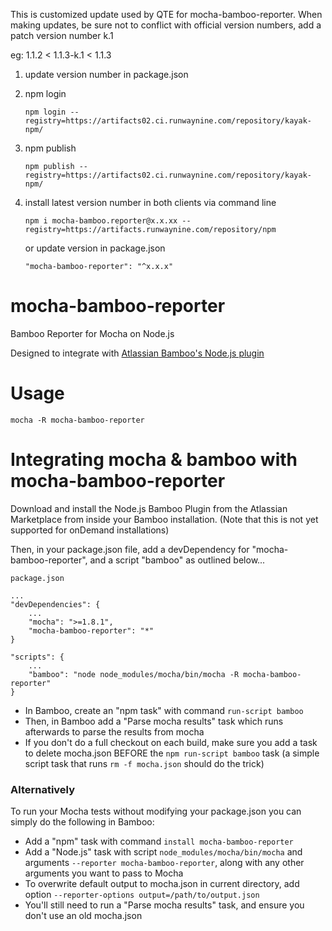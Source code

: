 
This is customized update used by QTE for mocha-bamboo-reporter. When making updates, be sure not to conflict with official version numbers, add a patch version number k.1

 eg: 1.1.2 < 1.1.3-k.1 < 1.1.3


1. update version number in package.json
2. npm login

   `npm login --registry=https://artifacts02.ci.runwaynine.com/repository/kayak-npm/`

3. npm publish 

   `npm publish --registry=https://artifacts02.ci.runwaynine.com/repository/kayak-npm/`

4. install latest version number in both clients via command line
   
   `npm i mocha-bamboo.reporter@x.x.xx --registry=https://artifacts.runwaynine.com/repository/npm`

   or update version in package.json

   `"mocha-bamboo-reporter": "^x.x.x"`
   
      
mocha-bamboo-reporter
=====================

Bamboo Reporter for Mocha on Node.js

Designed to integrate with [Atlassian Bamboo's Node.js plugin](https://marketplace.atlassian.com/plugins/com.atlassian.bamboo.plugins.bamboo-nodejs-plugin)

Usage
=====

    mocha -R mocha-bamboo-reporter
    
Integrating mocha & bamboo with mocha-bamboo-reporter
=====================================================

Download and install the Node.js Bamboo Plugin from the Atlassian Marketplace from inside your Bamboo installation.  (Note that this is not yet supported for onDemand installations)

Then, in your package.json file, add a devDependency for "mocha-bamboo-reporter", and a script "bamboo" as outlined below...

    package.json
    
    ...
    "devDependencies": {
        ...
        "mocha": ">=1.8.1",
        "mocha-bamboo-reporter": "*"
    }
    
    "scripts": {
        ...
        "bamboo": "node node_modules/mocha/bin/mocha -R mocha-bamboo-reporter"
    }
    
* In Bamboo, create an "npm task" with command `run-script bamboo`
* Then, in Bamboo add a "Parse mocha results" task which runs afterwards to parse the results from mocha
* If you don't do a full checkout on each build, make sure you add a task to delete mocha.json BEFORE the `npm run-script bamboo` task (a simple script task that runs `rm -f mocha.json` should do the trick)

### Alternatively

To run your Mocha tests without modifying your package.json you can simply do the following in Bamboo:

* Add a "npm" task with command `install mocha-bamboo-reporter`
* Add a "Node.js" task with script `node_modules/mocha/bin/mocha` and arguments `--reporter mocha-bamboo-reporter`, along with any other arguments you want to pass to Mocha
* To overwrite default output to mocha.json in current directory, add option `--reporter-options output=/path/to/output.json`
* You'll still need to run a "Parse mocha results" task, and ensure you don't use an old mocha.json





